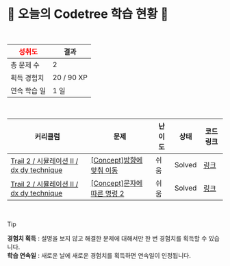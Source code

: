 # 🌲 오늘의 Codetree 학습 현황 🌲

<br />

| <span style="color:red;display:block;text-align:center;"> **성취도**</span> | 결과 |
|---|---|
| 총 문제 수 | 2 |
| 획득 경험치 | 20 / 90 XP |
| 연속 학습 일 | 1 일 |

<br />

|커리큘럼|문제|난이도|상태|코드 링크|
|---|---|---|---|---|
|[Trail 2 / 시뮬레이션 II / dx dy technique](https://www.codetree.ai/trail-info/novice-mid/)|[[Concept]방향에 맞춰 이동](https://www.codetree.ai/trails/complete/curated-cards/intro-move-in-direction/)|쉬움|Solved|[링크](https://github.com/kbg8146/Cplus_codetree/blob/main/250228/%EB%B0%A9%ED%96%A5%EC%97%90%20%EB%A7%9E%EC%B6%B0%20%EC%9D%B4%EB%8F%99/move-in-direction.cpp)|
|[Trail 2 / 시뮬레이션 II / dx dy technique](https://www.codetree.ai/trail-info/novice-mid/)|[[Concept]문자에 따른 명령 2](https://www.codetree.ai/trails/complete/curated-cards/intro-text-based-commands2/)|쉬움|Solved|[링크](https://github.com/kbg8146/Cplus_codetree/blob/main/250228/%EB%AC%B8%EC%9E%90%EC%97%90%20%EB%94%B0%EB%A5%B8%20%EB%AA%85%EB%A0%B9%202/text-based-commands2.cpp)|


<br />

> [!TIP]
> **경험치 획득** : 설명을 보지 않고 해결한 문제에 대해서만 한 번 경험치를 획득할 수 있습니다.  
> **학습 연속일** : 새로운 날에 새로운 경험치를 획득하면 연속일이 인정됩니다.

